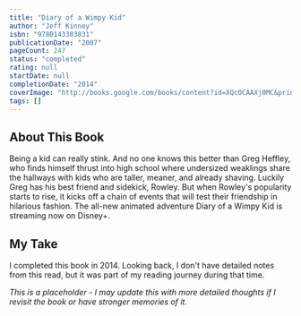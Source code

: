 ```yaml
---
title: "Diary of a Wimpy Kid"
author: "Jeff Kinney"
isbn: "9780143303831"
publicationDate: "2007"
pageCount: 247
status: "completed"
rating: null
startDate: null
completionDate: "2014"
coverImage: "http://books.google.com/books/content?id=XQcOCAAXj0MC&printsec=frontcover&img=1&zoom=1&source=gbs_api"
tags: []
---
```


## About This Book

Being a kid can really stink. And no one knows this better than Greg Heffley, who finds himself thrust into high school where undersized weaklings share the hallways with kids who are taller, meaner, and already shaving. Luckily Greg has his best friend and sidekick, Rowley. But when Rowley's popularity starts to rise, it kicks off a chain of events that will test their friendship in hilarious fashion. The all-new animated adventure Diary of a Wimpy Kid is streaming now on Disney+.

## My Take

I completed this book in 2014. Looking back, I don't have detailed notes from this read, but it was part of my reading journey during that time.

*This is a placeholder - I may update this with more detailed thoughts if I revisit the book or have stronger memories of it.*
